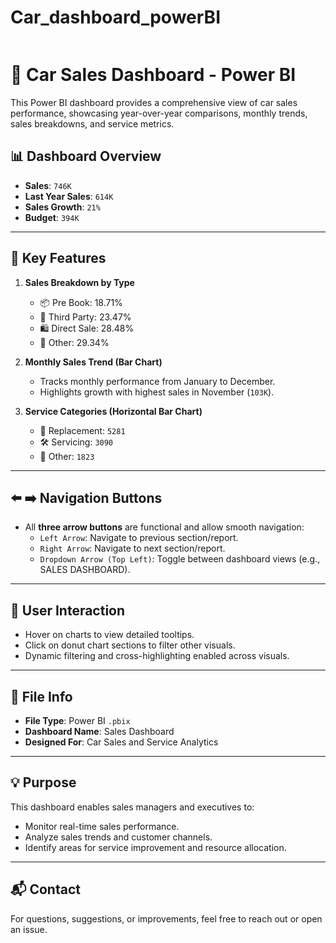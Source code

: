 # Car_dashboard_powerBI

![]()
# 🚗 Car Sales Dashboard - Power BI

This Power BI dashboard provides a comprehensive view of car sales performance, showcasing year-over-year comparisons, monthly trends, sales breakdowns, and service metrics.


## 📊 Dashboard Overview

- **Sales**: `746K`
- **Last Year Sales**: `614K`
- **Sales Growth**: `21%`
- **Budget**: `394K`

---

## 📌 Key Features

1. **Sales Breakdown by Type**
   - 📦 Pre Book: 18.71%
   - 🛒 Third Party: 23.47%
   - 🛍️ Direct Sale: 28.48%
   - 🔄 Other: 29.34%

2. **Monthly Sales Trend (Bar Chart)**
   - Tracks monthly performance from January to December.
   - Highlights growth with highest sales in November (`103K`).

3. **Service Categories (Horizontal Bar Chart)**
   - 🔧 Replacement: `5281`
   - 🛠️ Servicing: `3090`
   - 📁 Other: `1823`

---

## ⬅️ ➡️ Navigation Buttons

- All **three arrow buttons** are functional and allow smooth navigation:
  - `Left Arrow`: Navigate to previous section/report.
  - `Right Arrow`: Navigate to next section/report.
  - `Dropdown Arrow (Top Left)`: Toggle between dashboard views (e.g., SALES DASHBOARD).

---

## 🧭 User Interaction

- Hover on charts to view detailed tooltips.
- Click on donut chart sections to filter other visuals.
- Dynamic filtering and cross-highlighting enabled across visuals.

---

## 📁 File Info

- **File Type**: Power BI `.pbix`
- **Dashboard Name**: Sales Dashboard
- **Designed For**: Car Sales and Service Analytics

---

## 💡 Purpose

This dashboard enables sales managers and executives to:
- Monitor real-time sales performance.
- Analyze sales trends and customer channels.
- Identify areas for service improvement and resource allocation.

---

## 📬 Contact

For questions, suggestions, or improvements, feel free to reach out or open an issue.

